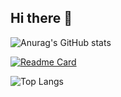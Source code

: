 ## Hi there 👋

<!--
**jackyvava/jackyvava** is a ✨ _special_ ✨ repository because its `README.md` (this file) appears on your GitHub profile.

Here are some ideas to get you started:

- 🔭 I’m currently working on ...
- 🌱 I’m currently learning ...
- 👯 I’m looking to collaborate on ...
- 🤔 I’m looking for help with ...
- 💬 Ask me about ...
- 📫 How to reach me: ...
- 😄 Pronouns: ...
- ⚡ Fun fact: ...
-->




![Anurag's GitHub stats](https://github-readme-stats.vercel.app/api?username=jackyvava&show_icons=true&theme=radical)

[![Readme Card](https://github-readme-stats.vercel.app/api/pin/?username=jackyvava&repo=github-readme-stats)](https://github.com/anuraghazra/github-readme-stats)

![Top Langs](https://github-readme-stats.vercel.app/api/top-langs/?username=jackyvava&layout=compact)

